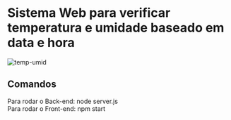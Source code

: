 # Sistema Web para verificar temperatura e umidade baseado em data e hora
![temp-umid](https://github.com/user-attachments/assets/f669450b-cd51-4d90-96d0-315fc4d5ea9d)

## Comandos
Para rodar o Back-end: node server.js
<br>
Para rodar o Front-end: npm start
